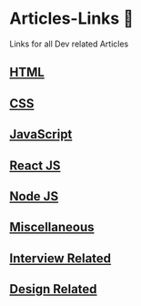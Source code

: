 # Articles-Links :balloon:
Links for all Dev related Articles

## [HTML](HTML.md)

## [CSS](CSS.md)

## [JavaScript](JavaScript.md)

## [React JS](React-JS.md)

## [Node JS](Node-JS.md)

## [Miscellaneous](Misc.md)

## [Interview Related](Interview.md)

## [Design Related](Design-Related.md)
